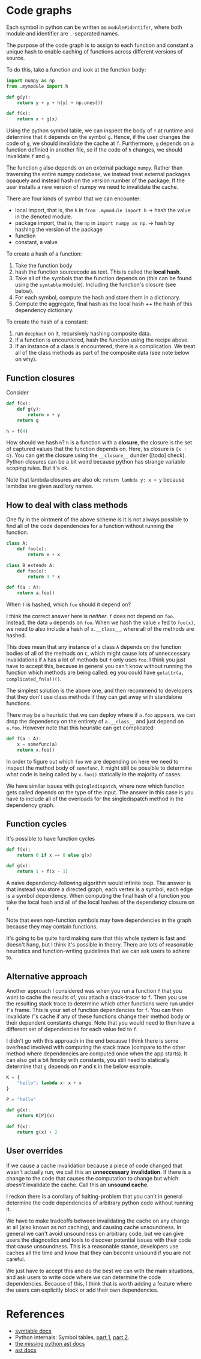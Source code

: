 
# Code graphs

Each symbol in python can be written as `module#identifer`, where both module and identifier are `.`-separated names.

The purpose of the code graph is to assign to each function and constant a unique hash to enable caching of functions across
different versions of source.

To do this, take a function and look at the function body:

```py
import numpy as np
from .mymodule import h

def g(y):
    return y + y + h(y) + np.ones(3)

def f(x):
    return x + g(x)
```

Using the python symbol table, we can inspect the body of `f` at runtime and determine that it depends on the symbol `g`.
Hence, if the user changes the code of `g`, we should invalidate the cache at `f`.
Furthermore, `g` depends on a function definied in another file, so if the code of `h` changes, we should invalidate `f` and `g`.

The function `g` also depends on an external package `numpy`. Rather than traversing the entire numpy codebase, we instead treat external packages
opaquely and instead hash on the version number of the package. If the user installs a new version of numpy we need to invalidate the cache.

There are four kinds of symbol that we can encounter:
- local import, that is, the `h` in `from .mymodule import h` → hash the value in the denoted module.
- package import, that is, the `np` in `import numpy as np`. → hash by hashing the version of the package
- function
- constant, a value

To create a hash of a function:
1. Take the function body
2. hash the function sourcecode as text. This is called the __local hash__.
2. Take all of the symbols that the function depends on (this can be found using the `symtable` module). Including the function's closure (see below).
3. For each symbol, compute the hash and store them in a dictionary.
4. Compute the aggregate, final hash as the local hash ++ the hash of this dependency dictionary.

To create the hash of a constant:
1. run `deephash` on it, recursively hashing composite data.
2. If a function is encountered, hash the function using the recipe above.
3. If an instance of a class is encountered, there is a complication. We treat all of the class methods as part of the composite data (see note below on why).

## Function closures

Consider

```py
def f(x):
    def g(y):
        return x + y
    return g

h = f(4)
```

How should we hash `h`? `h` is a function with a __closure__, the closure is the set of captured values that the function depends on.
Here, `h`s closure is `{x : 4}`.
You can get the closure using the `__closure__` dunder ([todo] check).
Python closures can be a bit weird because python has strange variable scoping rules. But it's ok.

Note that lambda closures are also ok: `return lambda y: x + y` because lambdas are given auxillary names.

## How to deal with class methods

One fly in the ointment of the above scheme is it is not always possible to find all of the code dependencies for a function without running the function.

```py
class A:
    def foo(x):
        return x + x

class B extends A:
    def foo(x):
        return 3 * x

def f(a : A):
    return a.foo()
```

When `f` is hashed, which `foo` should it depend on?

I think the correct answer here is _neither_.
`f` does not depend on `foo`.
Instead, the data `a` depends on `foo`.
When we hash the value `x` fed to `foo(x)`, we need to also include a hash of `x.__class__`, where all of the methods are hashed.

This does mean that any instance of a class `A` depends on the function bodies of all of the methods on `C`, which might cause lots of
unneccessary invalidations if `A` has a lot of methods but `f` only uses `foo`. I think you just have to accept this, because in general you
can't know without running the function which methods are being called: eg you could have `getattr(a, complicated_fn(a))()`.

The simplest solution is the above one, and then recommend to developers that they don't use class methods if they can get away with standalone functions.

There may be a heuristic that we can deploy where if `a.foo` appears, we can drop the dependency on the entirety of `a.__class__` and just depend on `a.foo`.
However note that this heuristic can get complicated:

```py
def f(a : A):
    x = somefunc(a)
    return x.foo()
```

In order to figure out which `foo` we are depending on here we need to inspect the method body of `somefunc`.
It might still be possible to determine what code is being called by `x.foo()` statically in the majority of cases.

We have similar issues with `@singledispatch`, where now which function gets called depends on the type of the input.
The answer in this case is you have to include all of the overloads for the singledispatch method in the dependency graph.

## Function cycles

It's possible to have function cycles

```py
def f(x):
    return 0 if x == 0 else g(x)

def g(x):
    return 1 + f(x - 1)
```

A naive dependency-following algorithm would infinite loop.
The answer is that instead you store a directed graph, each vertex is a symbol, each edge is a symbol dependency.
When computing the final hash of a function you take the local hash and all of the local hashes of the dependency closure on `f`.

Note that even non-function symbols may have dependencies in the graph because they may contain functions.

It's going to be quite hard making sure that this whole system is fast and doesn't hang, but I think it's possible in theory.
There are lots of reasonable heuristics and function-writing guidelines that we can ask users to adhere to.

## Alternative approach

Another approach I considered was when you run a function `f` that you want to cache the results of, you attach a stack-tracer to `f`.
Then you use the resulting stack trace to determine which other functions were run under `f`'s frame. This is your set of function dependencies for `f`.
You can then invalidate `f`'s cache if any of these functions change their method body or their dependent constants change.
Note that you would need to then have a different set of dependencies for each value fed to `f`.

I didn't go with this approach in the end because I think there is some overhead involved with computing the stack trace (compare to the other method where dependencies are computed once when the app starts).
It can also get a bit finicky with constants, you still need to statically determine that `g` depends on `P` and `K` in the below example.

```py
K = {
    "hello": lambda x: x + x
}

P = "hello"

def g(x):
    return K[P](x)

def f(x):
    return g(x) + 2
```

## User overrides

If we cause a cache invalidation because a piece of code changed that wasn't actually run, we call this an __unneccessary invalidation__.
If there is a change to the code that causes the computation to change but which _doesn't_ invalidate the cache. Call this an __unsound cache__.

I reckon there is a corollary of halting-problem that you can't in general determine the code dependencies of arbitrary python code without running it.

We have to make tradeoffs between invalidating the cache on any change at all (also known as not caching), and causing cache unsoundness.
In general we can't avoid unsoundness on arbitrary code, but we can give users the diagnostics and tools to discover potential issues with their code that cause unsoundness.
This is a reasonable stance, developers use caches all the time and know that they can become unsound if you are not careful.

We just have to accept this and do the best we can with the main situations, and ask users to write code where we can determine the code dependencies.
Because of this, I think that is worth adding a feature where the users can explicitly block or add their own dependencies.


# References

- [symtable docs](https://docs.python.org/3/library/symtable.html)
- Python internals: Symbol tables, [part 1](https://eli.thegreenplace.net/2010/09/18/python-internals-symbol-tables-part-1/), [part 2](https://eli.thegreenplace.net/2010/09/20/python-internals-symbol-tables-part-2/).
- [the missing python ast docs](https://greentreesnakes.readthedocs.io/en/latest/)
- [ast docs](https://docs.python.org/3/library/ast.html)
